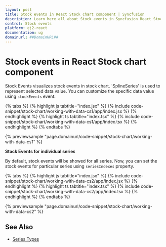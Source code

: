 ```yaml
---
layout: post
title: Stock events in React Stock chart component | Syncfusion
description: Learn here all about Stock events in Syncfusion React Stock chart component of Syncfusion Essential JS 2 and more.
control: Stock events 
platform: ej2-react
documentation: ug
domainurl: ##DomainURL##
---
```

<!-- markdownlint-disable MD036 -->

# Stock events in React Stock chart component

Stock Events visualizes stock events in stock chart. 'SplineSeries' is used to represent selected data value. You can customize the specific data value using `stockEvents` event.

{% tabs %}
{% highlight js tabtitle="index.jsx" %}
{% include code-snippet/stock-chart/working-with-data-cs1/app/index.jsx %}
{% endhighlight %}
{% highlight ts tabtitle="index.tsx" %}
{% include code-snippet/stock-chart/working-with-data-cs1/app/index.tsx %}
{% endhighlight %}
{% endtabs %}

 {% previewsample "page.domainurl/code-snippet/stock-chart/working-with-data-cs1" %}

**Stock Events for individual series**

By default, stock events will be showed for all series. Now, you can set the stock events for particular series using `seriesIndexes` property.

{% tabs %}
{% highlight js tabtitle="index.jsx" %}
{% include code-snippet/stock-chart/working-with-data-cs2/app/index.jsx %}
{% endhighlight %}
{% highlight ts tabtitle="index.tsx" %}
{% include code-snippet/stock-chart/working-with-data-cs2/app/index.tsx %}
{% endhighlight %}
{% endtabs %}

 {% previewsample "page.domainurl/code-snippet/stock-chart/working-with-data-cs2" %}

## See Also

* [Series Types](./series-types/)